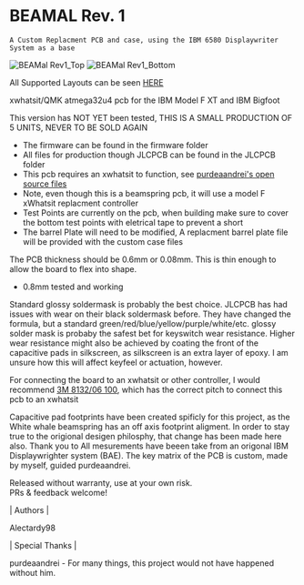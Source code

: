 # BEAMAL Rev. 1 
    A Custom Replacment PCB and case, using the IBM 6580 Displaywriter System as a base
                                            
![BEAMal Rev1_Top](https://user-images.githubusercontent.com/61422584/189928543-537204ac-b27b-4bec-93df-06f02b2ea461.png)
![BEAMal Rev1_Bottom](https://user-images.githubusercontent.com/61422584/189928587-36792f6f-f6df-4fae-aa94-edf01e585f31.png)

All Supported Layouts can be seen [HERE](http://www.keyboard-layout-editor.com/#/gists/b96d65da63be744e5e54532b00e9445a)

xwhatsit/QMK atmega32u4 pcb for the IBM Model F XT and IBM Bigfoot

This version has NOT YET been tested, THIS IS A SMALL PRODUCTION OF 5 UNITS, NEVER TO BE SOLD AGAIN
- The firmware can be found in the firmware folder
- All files for production though JLCPCB can be found in the JLCPCB folder
- This pcb requires an xwhatsit to function, see [purdeaandrei's open source files](https://github.com/purdeaandrei/SMDModelFController)
- Note, even though this is a beamspring pcb, it will use a model F xWhatsit replacment controller
- Test Points are currently on the pcb, when building make sure to cover the bottom test points with eletrical tape to prevent a short
- The barrel Plate will need to be modified, A replacment barrel plate file will be provided with the custom case files

The PCB thickness should be 0.6mm or 0.08mm. This is thin enough to allow the board to flex into shape.
- 0.8mm tested and working

Standard glossy soldermask is probably the best choice. JLCPCB has had issues with wear on their black soldermask before. They have changed the formula, but a standard green/red/blue/yellow/purple/white/etc. glossy solder mask is probaby the safest bet for keyswitch wear resistance. Higher wear resistance might also be achieved by coating the front of the capacitive pads in silkscreen, as silkscreen is an extra layer of epoxy. I am unsure how this will affect keyfeel or actuation, however.

For connecting the board to an xwhatsit or other controller, I would recommend [3M 8132/06 100](https://www.digikey.com/en/products/detail/3m/8132-06-100/7809902), which has the correct pitch to connect this pcb to an xwhatsit

Capacitive pad footprints have been created spificly for this project, as the White whale beamspring has an off axis footprint aligment. In order to stay true to the origional desigen philosphy, that change has been made here also. Thank you to  All mesurements have beeen take from an origonal IBM Displaywrighter system (BAE). The key matrix of the PCB is custom, made by myself, guided purdeaandrei.

Released without warranty, use at your own risk.  
PRs & feedback welcome!

| Authors | 

Alectardy98

| Special Thanks |
   
purdeaandrei - For many things, this project would not have happened without him.

